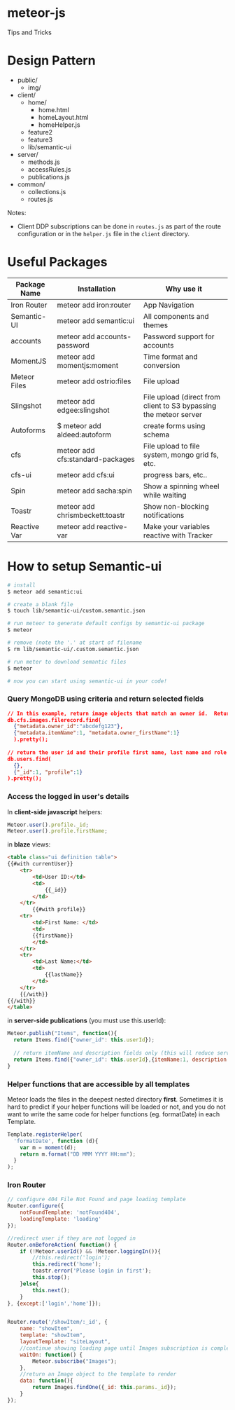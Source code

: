 # meteor-js

Tips and Tricks

# Design Pattern

- public/
  - img/
- client/
  - home/
    - home.html
    - homeLayout.html
    - homeHelper.js
  - feature2
  - feature3
  - lib/semantic-ui
- server/
  - methods.js
  - accessRules.js
  - publications.js
- common/
  - collections.js
  - routes.js  

Notes:
- Client DDP subscriptions can be done in `routes.js` as part of the route configuration or in the `helper.js` file in the `client` directory.

# Useful Packages
Package Name| Installation | Why use it
--- | --- | ---
Iron Router | meteor add iron:router | App Navigation
Semantic-UI | meteor add semantic:ui | All components and themes
accounts |  meteor add accounts-password | Password support for accounts
MomentJS |  meteor add momentjs:moment | Time format and conversion
Meteor Files | meteor add ostrio:files | File upload
Slingshot | meteor add edgee:slingshot | File upload (direct from client to S3 bypassing the meteor server
Autoforms | $ meteor add aldeed:autoform | create forms using schema
cfs | meteor add cfs:standard-packages | File upload to file system, mongo grid fs, etc.
cfs-ui | meteor add cfs:ui | progress bars, etc..
Spin | meteor add sacha:spin | Show a spinning wheel while waiting
Toastr | meteor add chrismbeckett:toastr | Show non-blocking notifications
Reactive Var | meteor add reactive-var | Make your variables reactive with Tracker



# How to setup Semantic-ui
```sh
# install 
$ meteor add semantic:ui

# create a blank file
$ touch lib/semantic-ui/custom.semantic.json

# run meteor to generate default configs by semantic-ui package 
$ meteor

# remove (note the '.' at start of filename
$ rm lib/semantic-ui/.custom.semantic.json

# run meter to download semantic files
$ meteor

# now you can start using semantic-ui in your code!
```


### Query MongoDB using criteria and return selected fields

```json
// In this example, return image objects that match an owner id.  Return the image _id, item name, owner _id, owner name.
db.cfs.images.filerecord.find(
  {"metadata.owner_id":"abcdefg123"},
  {"metadata.itemName":1, "metadata.owner_firstName":1}
  ).pretty();
  
// return the user id and their profile first name, last name and role
db.users.find(
  {},
  {"_id":1, "profile":1}
).pretty();
```


### Access the logged in user's details
In **client-side javascript** helpers:
```javascript
Meteor.user().profile._id;
Meteor.user().profile.firstName; 
```

in **blaze** views:
```html
<table class="ui definition table">
{{#with currentUser}}
    <tr>
        <td>User ID:</td>
        <td>
            {{_id}}
        </td>
    </tr>
        {{#with profile}}
    <tr>
        <td>First Name: </td>
        <td>
        {{firstName}}
        </td>
    </tr>
    <tr>
        <td>Last Name:</td>
        <td>
            {{lastName}}
        </td>
    </tr>
    {{/with}}
{{/with}}
</table>
```

in **server-side publications** (you must use this.userId):
```js
Meteor.publish("Items", function(){
  return Items.find({"owner_id": this.userId});
  
  // return itemName and description fields only (this will reduce server load, bandwidth and make the page load faster)
  return Items.find({"owner_id": this.userId},{itemName:1, description:1});
}
```

### Helper functions that are accessible by all templates
Meteor loads the files in the deepest nested directory **first**.  Sometimes it is hard to predict if your helper functions will be loaded or not, and you do not want to write the same code for helper functions (eg. formatDate) in each Template.
```js
Template.registerHelper(
  'formatDate', function (d){ 
    var m = moment(d);
    return m.format("DD MMM YYYY HH:mm");
  }
);
```

### Iron Router

```js
// configure 404 File Not Found and page loading template
Router.configure({
    notFoundTemplate: 'notFound404',
    loadingTemplate: 'loading'
});

//redirect user if they are not logged in
Router.onBeforeAction( function() {
    if (!Meteor.userId() && !Meteor.loggingIn()){
        //this.redirect('login');
        this.redirect('home');
        toastr.error('Please login in first');
        this.stop();
    }else{
        this.next();
    }
}, {except:['login','home']});


Router.route('/showItem/:_id', {
    name: "showItem",
    template: "showItem",
    layoutTemplate: "siteLayout",
    //continue showing loading page until Images subscription is complete
    waitOn: function() {
        Meteor.subscribe("Images");
    },
    //return an Image object to the template to render
    data: function(){
        return Images.findOne({_id: this.params._id});
    }
});

```
